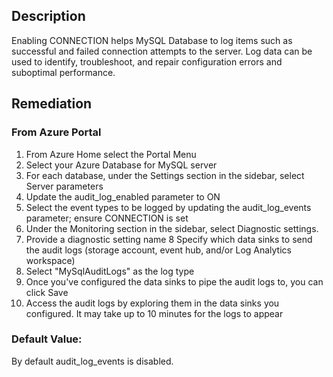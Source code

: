 ## Description

Enabling CONNECTION helps MySQL Database to log items such as successful and failed connection attempts to the server. Log data can be used to identify, troubleshoot, and repair configuration errors and suboptimal performance.

## Remediation

### From Azure Portal

  1. From Azure Home select the Portal Menu
  2. Select your Azure Database for MySQL server
  3. For each database, under the Settings section in the sidebar, select Server parameters
  4. Update the audit_log_enabled parameter to ON
  5. Select the event types to be logged by updating the audit_log_events parameter; ensure CONNECTION is set
  6. Under the Monitoring section in the sidebar, select Diagnostic settings.
  7. Provide a diagnostic setting name
  8 Specify which data sinks to send the audit logs (storage account, event hub, and/or Log Analytics workspace)
  8. Select "MySqlAuditLogs" as the log type
  9. Once you've configured the data sinks to pipe the audit logs to, you can click Save
 10. Access the audit logs by exploring them in the data sinks you configured. It may take up to 10 minutes for the logs to appear


### Default Value:

By default audit_log_events is disabled.